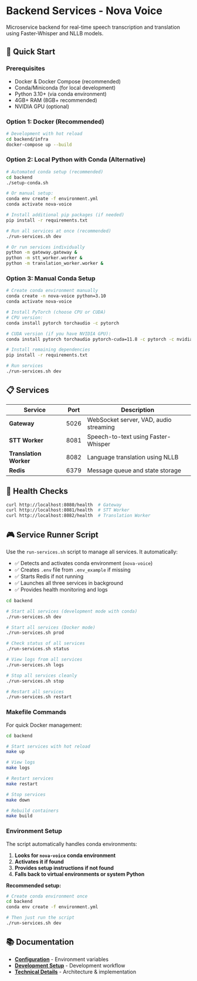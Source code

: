 # Backend Services - Nova Voice

Microservice backend for real-time speech transcription and translation using Faster-Whisper and NLLB models.

## 🚀 Quick Start

### Prerequisites
- Docker & Docker Compose (recommended)
- Conda/Miniconda (for local development)
- Python 3.10+ (via conda environment)
- 4GB+ RAM (8GB+ recommended)
- NVIDIA GPU (optional)

### Option 1: Docker (Recommended)

```bash
# Development with hot reload
cd backend/infra
docker-compose up --build
```

### Option 2: Local Python with Conda (Alternative)

```bash
# Automated conda setup (recommended)
cd backend
./setup-conda.sh

# Or manual setup:
conda env create -f environment.yml
conda activate nova-voice

# Install additional pip packages (if needed)
pip install -r requirements.txt

# Run all services at once (recommended)
./run-services.sh dev

# Or run services individually
python -m gateway.gateway &
python -m stt_worker.worker &
python -m translation_worker.worker &
```

### Option 3: Manual Conda Setup

```bash
# Create conda environment manually
conda create -n nova-voice python=3.10
conda activate nova-voice

# Install PyTorch (choose CPU or CUDA)
# CPU version:
conda install pytorch torchaudio -c pytorch

# CUDA version (if you have NVIDIA GPU):
conda install pytorch torchaudio pytorch-cuda=11.8 -c pytorch -c nvidia

# Install remaining dependencies
pip install -r requirements.txt

# Run services
./run-services.sh dev
```

## 📋 Services

| Service | Port | Description |
|---------|------|-------------|
| **Gateway** | 5026 | WebSocket server, VAD, audio streaming |
| **STT Worker** | 8081 | Speech-to-text using Faster-Whisper |
| **Translation Worker** | 8082 | Language translation using NLLB |
| **Redis** | 6379 | Message queue and state storage |

## 🧪 Health Checks

```bash
curl http://localhost:8080/health  # Gateway
curl http://localhost:8081/health  # STT Worker
curl http://localhost:8082/health  # Translation Worker
```

## 🎮 Service Runner Script

Use the `run-services.sh` script to manage all services. It automatically:

- ✅ Detects and activates conda environment (`nova-voice`)
- ✅ Creates `.env` file from `.env_example` if missing
- ✅ Starts Redis if not running
- ✅ Launches all three services in background
- ✅ Provides health monitoring and logs

```bash
cd backend

# Start all services (development mode with conda)
./run-services.sh dev

# Start all services (Docker mode)
./run-services.sh prod

# Check status of all services
./run-services.sh status

# View logs from all services
./run-services.sh logs

# Stop all services cleanly
./run-services.sh stop

# Restart all services
./run-services.sh restart
```

### Makefile Commands

For quick Docker management:

```bash
cd backend

# Start services with hot reload
make up

# View logs
make logs

# Restart services
make restart

# Stop services
make down

# Rebuild containers
make build
```

### Environment Setup

The script automatically handles conda environments:

1. **Looks for `nova-voice` conda environment**
2. **Activates it if found**
3. **Provides setup instructions if not found**
4. **Falls back to virtual environments or system Python**

**Recommended setup:**
```bash
# Create conda environment once
cd backend
conda env create -f environment.yml

# Then just run the script
./run-services.sh dev
```

## 📚 Documentation

- **[Configuration](docs/CONFIGURATION.md)** - Environment variables
- **[Development Setup](docs/DEVELOPMENT_SETUP.md)** - Development workflow
- **[Technical Details](docs/TECHNICAL_README.md)** - Architecture & implementation
